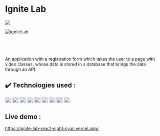 # Ignite Lab
<p align="left">
  
<img src="http://img.shields.io/static/v1?label=STATUS&message=FINISHED&color=GREEN&style=for-the-badge"/>
</p>

![igniteLab](https://user-images.githubusercontent.com/105171818/175970028-30d69b6e-039d-4839-8439-4bc736f61cd3.png)



## <br>
An application with a registration form which takes the user to a page with video classes, whose data is stored in a database that brings the data through an API
## ✔️ Technologies used : 

<code><img height="20" src="https://user-images.githubusercontent.com/105171818/172701796-b20dcb4c-05ac-4325-95b9-92be741848ca.png" title="HTML"></code>
<code><img height="20" src="https://user-images.githubusercontent.com/105171818/172703361-f53520bc-1db4-4a45-af4b-36e797bfe3ba.png" title="CSS"></code>
<code><img height="20" src="https://user-images.githubusercontent.com/105171818/175971333-92f6f9ec-ea9f-4471-aff8-dd4bfa15aa12.png" title="Tailwind CSS"></code>
<code><img height="20" src="https://user-images.githubusercontent.com/105171818/175972135-3bd89f92-24b0-4059-b4d6-b1d5f3d23138.png" title="PostCSS"></code>
<code><img height="20" src="https://user-images.githubusercontent.com/105171818/175973083-44dbbe19-1d03-48e9-8e53-0855793f8c70.png" title="React"></code>
<code><img height="20" src="https://user-images.githubusercontent.com/105171818/175970376-df058cd8-28b9-4ed2-940a-50397dd7077f.png" title="TypeScript"></code>
<code><img height="20" src="https://user-images.githubusercontent.com/105171818/175971816-d4d71c0c-d66e-4287-8380-7086839fa2c6.png" title="NodeJS"></code>
<code><img height="20" src="https://user-images.githubusercontent.com/105171818/175970820-d90223e3-721b-4f08-8e48-4f8d72c24442.png" title="GraphQL"></code>
<code><img height="20" src="https://user-images.githubusercontent.com/105171818/172874428-4256946b-2e5f-439f-9ff0-704460c764a7.png" title="VS Code"></code>

## Live demo :
https://ignite-lab-react-eight-cyan.vercel.app/

